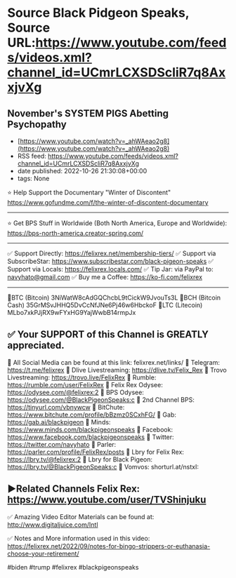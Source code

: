 # Source Black Pidgeon Speaks, Source URL:https://www.youtube.com/feeds/videos.xml?channel_id=UCmrLCXSDScliR7q8AxxjvXg

## November's SYSTEM PIGS Abetting Psychopathy
 - [https://www.youtube.com/watch?v=_ahWAeao2g8](https://www.youtube.com/watch?v=_ahWAeao2g8)
 - RSS feed: https://www.youtube.com/feeds/videos.xml?channel_id=UCmrLCXSDScliR7q8AxxjvXg
 - date published: 2022-10-26 21:30:08+00:00
 - tags: None

⭐ Help Support the Documentary "Winter of Discontent"
https://www.gofundme.com/f/the-winter-of-discontent-documentary

-------------------------------

⭐ Get BPS Stuff in Worldwide (Both North America, Europe and Worldwide): 
https://bps-north-america.creator-spring.com/

-------------------------------
✅ Support Directly: https://felixrex.net/membership-tiers/
✅ Support via SubscribeStar: https://www.subscribestar.com/black-pigeon-speaks
✅ Support via Locals: https://felixrex.locals.com/
✅ Tip Jar: via PayPal to: navyhato@gmail.com
✅ Buy me a Coffee: https://ko-fi.com/felixrex

-------------------------------

🔵BTC (Bitcoin)
3NiWatW8cAdGQChcbL9tCickW9JvouTs3L
🔵BCH (Bitcoin Cash)
35GrMSvJHHQ5DvCcNfJNe6Pj46w6HbckoF
🔵LTC (Litecoin)
MLbo7xkPJjRX9wFYxHG9YajWwbB14rmpJx


✅ Your SUPPORT of this Channel is GREATLY appreciated.
-------------------------------
🔴 All Social Media can be found at this link: felixrex.net/links/
🔴 Telegram: https://t.me/felixrex
🔴 Dlive Livestreaming: https://dlive.tv/Felix_Rex
🔴 Trovo Livestreaming: https://trovo.live/FelixRex
🔴 Rumble: https://rumble.com/user/FelixRex
🔴 Felix Rex Odysee: https://odysee.com/@felixrex:2
🔴 BPS Odysee: https://odysee.com/@BlackPigeonSpeaks:c
🔴 2nd Channel BPS: https://tinyurl.com/vbnywcw
🔴 BitChute: https://www.bitchute.com/profile/bBzmz0SCxhFG/
🔴 Gab: https://gab.ai/blackpigeon
🔴 Minds: https://www.minds.com/blackpigeonspeaks
🔴 Facebook: https://www.facebook.com/blackpigeonspeaks
🔴 Twitter: https://twitter.com/navyhato
🔴 Parler: https://parler.com/profile/FelixRex/posts
🔴 Lbry for Felix Rex: https://lbry.tv/@felixrex:2
🔴 Lbry for Black Pigeon: https://lbry.tv/@BlackPigeonSpeaks:c
🔴 Vomvos: shorturl.at/nstxI:

▶️Related Channels
 Felix Rex: https://www.youtube.com/user/TVShinjuku
-------------------------------

✅ Amazing Video Editor Materials can be found at:
http://www.digitaljuice.com/Intl

✅  Notes and More information used in this video: 
https://felixrex.net/2022/09/notes-for-bingo-strippers-or-euthanasia-choose-your-retirement/

#biden #trump #felixrex #blackpigeonspeaks
